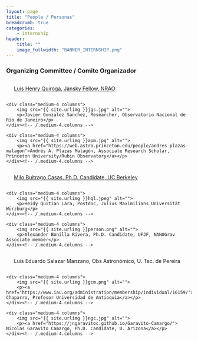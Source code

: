 ```yaml
---
layout: page
title: "People / Personas"
breadcrumb: true
categories:
    - internship
header:
    title: ""
    image_fullwidth: "BANNER_INTERNSHIP.png"
---
```



<!--more-->

### Organizing Committee / Comite Organizador

<div class="row t30">
    <div class="medium-4 columns">
        <img src="{{ site.urlimg }}lhq.JPG" alt="">
        <p><a href="https://lhquirogan.wixsite.com/lhquirogan">Luis Henry Quiroga, Jansky Fellow, NRAO</a></p>
    </div><!-- /.medium-4.columns -->

    <div class="medium-4 columns">
        <img src="{{ site.urlimg }}jgs.jpg" alt="">
        <p>Javier Gonzalez Sanchez, Researcher, Observatorio Nacional de Rio de Janeiro</p>
    </div><!-- /.medium-4.columns -->

    <div class="medium-4 columns">
        <img src="{{ site.urlimg }}apm.jpg" alt="">
        <p><a href="https://web.astro.princeton.edu/people/andres-plazas-malagon">Andrés A. Plazas Malagón, Associate Research Scholar, Princeton University/Rubin Observatory</a></p>
    </div><!-- /.medium-4.columns -->
</div><!-- /.row -->


<div class="row t30">
    <div class="medium-4 columns">
        <img src="{{ site.urlimg }}jcb.jpg" alt="">
        <p><a href="https://physics.berkeley.edu/people/graduate-student/juan-camilo-buitrago-casas">Milo Buitrago Casas, Ph.D. Candidate, UC Berkeley</a></p>
    </div><!-- /.medium-4.columns -->

    <div class="medium-4 columns">
        <img src="{{ site.urlimg }}hql.jpeg" alt="">
        <p>Heidy Quitian Lara, Postdoc, Julius Maximilians Universität Würzburg</p>
    </div><!-- /.medium-4.columns -->

    <div class="medium-4 columns">
        <img src="{{ site.urlimg }}person.png" alt="">
        <p>Alexander Bonilla Rivera, Ph.D. Candidate, UFJF, NANOGrav Associate member</p>
    </div><!-- /.medium-4.columns -->
</div><!-- /.row -->


<div class="row t30">
    <div class="medium-4 columns">
        <img src="{{ site.urlimg }}lsm.jpg" alt="">
        <p>Luis Eduardo Salazar Manzano, Obs Astronómico, U. Tec. de Pereira</p>
    </div><!-- /.medium-4.columns -->

    <div class="medium-4 columns">
        <img src="{{ site.urlimg }}gcm.png" alt="">
        <p><a href="https://www.iau.org/administration/membership/individual/16159/">German Chaparro, Profesor Universidad de Antioquia</a></p>
    </div><!-- /.medium-4.columns -->

    <div class="medium-4 columns">
        <img src="{{ site.urlimg }}ngc.jpg" alt="">
        <p><a href="https://jngaravitoc.github.io/Garavito-Camargo/"> Nicolas Garavito Camargo, Ph.D. Candidate, U. Arizona</a></p>
    </div><!-- /.medium-4.columns -->
</div><!-- /.row -->
